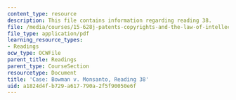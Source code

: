 ```yaml
---
content_type: resource
description: This file contains information regarding reading 38.
file: /media/courses/15-628j-patents-copyrights-and-the-law-of-intellectual-property-spring-2013/a1824d4fb729a617790a2f5f90050e6f_MIT15_628JS13_read38.pdf
file_type: application/pdf
learning_resource_types:
- Readings
ocw_type: OCWFile
parent_title: Readings
parent_type: CourseSection
resourcetype: Document
title: 'Case: Bowman v. Monsanto, Reading 38'
uid: a1824d4f-b729-a617-790a-2f5f90050e6f
---
```

